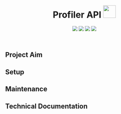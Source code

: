<h1 align="center">Profiler API <img src="https://raw.githubusercontent.com/SwiTech-Web/Switech.Profiler.API/master/.github/UI_ASSETS/Switech-logo.png?sanitize=true" width="40" /></h1>

<p align="center">
    <a href="https://github.com/SwiTech-Web/Switech.Profiler.API/issues"><img src="https://img.shields.io/github/issues/SwiTech-Web/Switech.Profiler.API.svg?style=popout" /></a>
    <a href="https://github.com/SwiTech-Web/Switech.Profiler.API/blob/master/LICENSE.md"><img src="https://img.shields.io/github/license/SwiTech-Web/Switech.Profiler.API.svg?style=popout" /></a>
    <img src="https://img.shields.io/github/repo-size/SwiTech-Web/Switech.Profiler.API.svg?style=popout" />
    <img src="https://img.shields.io/github/last-commit/SwiTech-Web/Switech.Profiler.API.svg?style=popout" />
</p>
<br />

## Project Aim



## Setup



## Maintenance



## Technical Documentation
